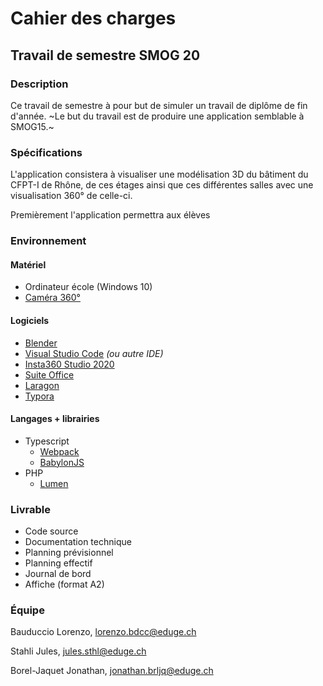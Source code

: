 # Cahier des charges

## Travail de semestre SMOG 20

### Description

Ce travail de semestre à pour but de simuler un travail de diplôme de fin d'année. ~Le but du travail est de produire une application semblable à SMOG15.~

### Spécifications

L'application consistera à visualiser une modélisation 3D du bâtiment du CFPT-I de Rhône, de ces étages ainsi que ces différentes salles avec une visualisation 360° de celle-ci.

Premièrement l'application permettra aux élèves 

### Environnement

#### Matériel

* Ordinateur école (Windows 10)
* [Caméra 360°](https://www.insta360.com/fr/product/insta360-onex)

#### Logiciels

* [Blender](https://www.blender.org/)
* [Visual Studio Code](https://code.visualstudio.com/) _(ou autre IDE)_
* [Insta360 Studio 2020](https://www.insta360.com/fr/download/insta360-onex)
* [Suite Office](https://www.office.com/)
* [Laragon](https://laragon.org/)
* [Typora](https://typora.io/)

#### Langages + librairies

* Typescript
    * [Webpack](https://webpack.js.org/)
    * [BabylonJS](https://www.babylonjs.com/)
* PHP
    * [Lumen](https://lumen.laravel.com/)

### Livrable

* Code source
* Documentation technique
* Planning prévisionnel
* Planning effectif
* Journal de bord
* Affiche (format A2)
    
### Équipe

Bauduccio Lorenzo, <lorenzo.bdcc@eduge.ch>

Stahli Jules, <jules.sthl@eduge.ch>

Borel-Jaquet Jonathan, <jonathan.brljq@eduge.ch>





